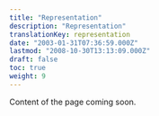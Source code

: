```yaml
---
title: "Representation"
description: "Representation"
translationKey: representation
date: "2003-01-31T07:36:59.000Z"
lastmod: "2008-10-30T13:13:09.000Z"
draft: false
toc: true
weight: 9
---
```


Content of the page coming soon.
